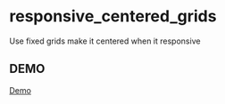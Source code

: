 responsive_centered_grids
=========================

Use fixed grids make it centered when it responsive


## DEMO

[Demo](http://tedshd.github.io/responsive_centered_grids/)

